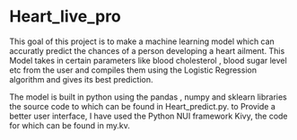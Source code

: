 # Heart_live_pro
This goal of this project is to make a machine learning model which can accuratly predict the chances of a person developing a heart ailment.
This Model takes in certain parameters like blood cholesterol , blood sugar level etc from the user and compiles them using the Logistic Regression algorithm and gives its best prediction.

The model is built in python using the pandas , numpy and sklearn libraries the source code to which can be found in  Heart_predict.py.
to Provide a better user interface, I have used the Python NUI framework Kivy, the code for which can be found in my.kv.

